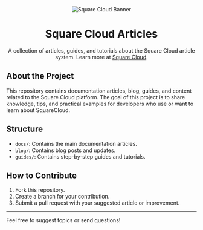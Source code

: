 <div align="center">
  <img alt="Square Cloud Banner" src="https://cdn.squarecloud.app/png/github-readme.png">
</div>

<h1 align="center">Square Cloud Articles</h1>

<p align="center">A collection of articles, guides, and tutorials about the Square Cloud article system. Learn more at <a href="https://squarecloud.app" target="_blank">Square Cloud</a>.</p>

## About the Project

This repository contains documentation articles, blog, guides, and content related to the Square Cloud platform.
The goal of this project is to share knowledge, tips, and practical examples for developers who use or want to learn about SquareCloud.

## Structure

- `docs/`: Contains the main documentation articles.
- `blog/`: Contains blog posts and updates.
- `guides/`: Contains step-by-step guides and tutorials.

## How to Contribute

1. Fork this repository.
2. Create a branch for your contribution.
3. Submit a pull request with your suggested article or improvement.

---
Feel free to suggest topics or send questions!